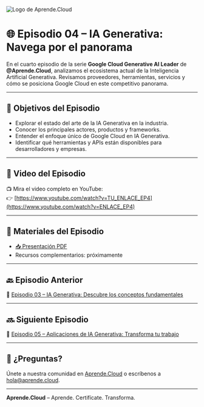 ![Logo de Aprende.Cloud](https://media.licdn.com/dms/image/v2/D4E0BAQEcS_NueMRdKg/company-logo_200_200/company-logo_200_200/0/1720507130557/aprende_cloud_logo?e=1753315200&v=beta&t=4h0PIMDcupaxj_IH6IkyNkzja5ElsqWlyCQuPppjVwY)

# 🌐 Episodio 04 – IA Generativa: Navega por el panorama

En el cuarto episodio de la serie **Google Cloud Generative AI Leader** de **@Aprende.Cloud**, analizamos el ecosistema actual de la Inteligencia Artificial Generativa. Revisamos proveedores, herramientas, servicios y cómo se posiciona Google Cloud en este competitivo panorama.

---

## 🎯 Objetivos del Episodio

- Explorar el estado del arte de la IA Generativa en la industria.
- Conocer los principales actores, productos y frameworks.
- Entender el enfoque único de Google Cloud en IA Generativa.
- Identificar qué herramientas y APIs están disponibles para desarrolladores y empresas.

---

## 🎥 Video del Episodio

📺 Mira el video completo en YouTube:  
👉 [https://www.youtube.com/watch?v=TU_ENLACE_EP4](https://www.youtube.com/watch?v=ENLACE_EP4)

---

## 📄 Materiales del Episodio

- [📥 Presentación PDF](./presentacion.pdf)
- Recursos complementarios: próximamente

---

## 🔙 Episodio Anterior

🧠 [Episodio 03 – IA Generativa: Descubre los conceptos fundamentales](../ep-03-crt-gcp-generative-ai-leader-aprendecloud/)

---

## 🔜 Siguiente Episodio

💼 [Episodio 05 – Aplicaciones de IA Generativa: Transforma tu trabajo](../ep-05-crt-gcp-generative-ai-leader-aprendecloud/)

---

## 💬 ¿Preguntas?

Únete a nuestra comunidad en [Aprende.Cloud](https://www.youtube.com/@aprendecloud) o escríbenos a hola@aprende.cloud.

---

**Aprende.Cloud** – Aprende. Certifícate. Transforma.
